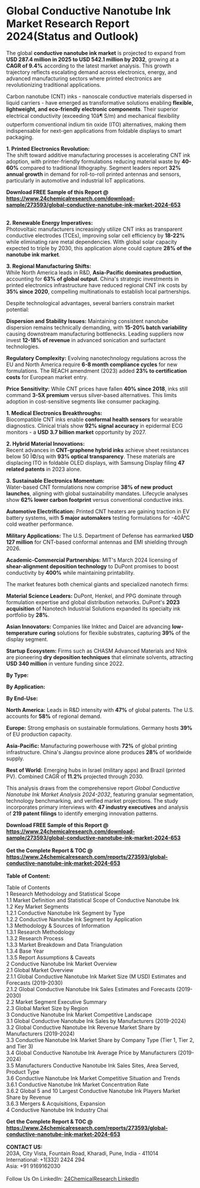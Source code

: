 <h1>Global Conductive Nanotube Ink Market Research Report 2024(Status and Outlook)</h1><p>The global <strong>conductive nanotube ink market</strong> is projected to expand from <strong>USD 287.4 million in 2025 to USD 542.1 million by 2032</strong>, growing at a <strong>CAGR of 9.4%</strong> according to the latest market analysis. This growth trajectory reflects escalating demand across electronics, energy, and advanced manufacturing sectors where printed electronics are revolutionizing traditional applications.</p><p>Carbon nanotube (CNT) inks - nanoscale conductive materials dispersed in liquid carriers - have emerged as transformative solutions enabling <strong>flexible, lightweight, and eco-friendly electronic components</strong>. Their superior electrical conductivity (exceeding 10â¶ S/m) and mechanical flexibility outperform conventional indium tin oxide (ITO) alternatives, making them indispensable for next-gen applications from foldable displays to smart packaging.</p><p><strong>1. Printed Electronics Revolution:</strong><br>
The shift toward additive manufacturing processes is accelerating CNT ink adoption, with printer-friendly formulations reducing material waste by <strong>40-60%</strong> compared to traditional lithography. Segment leaders report <strong>32% annual growth</strong> in demand for roll-to-roll printed antennas and sensors, particularly in automotive and industrial IoT applications.</p><div><b>Download FREE Sample of this Report @ 
            <a href="https://www.24chemicalresearch.com/download-sample/273593/global-conductive-nanotube-ink-market-2024-653">
            https://www.24chemicalresearch.com/download-sample/273593/global-conductive-nanotube-ink-market-2024-653</a></b></div><br><p><strong>2. Renewable Energy Imperatives:</strong><br>
Photovoltaic manufacturers increasingly utilize CNT inks as transparent conductive electrodes (TCEs), improving solar cell efficiency by <strong>18-22%</strong> while eliminating rare metal dependencies. With global solar capacity expected to triple by 2030, this application alone could capture <strong>28% of the nanotube ink market</strong>.</p><p><strong>3. Regional Manufacturing Shifts:</strong><br>
While North America leads in R&amp;D, <strong>Asia-Pacific dominates production</strong>, accounting for <strong>63% of global output</strong>. China's strategic investments in printed electronics infrastructure have reduced regional CNT ink costs by <strong>35% since 2020</strong>, compelling multinationals to establish local partnerships.</p><p>Despite technological advantages, several barriers constrain market potential:</p><p><strong>Dispersion and Stability Issues:</strong> Maintaining consistent nanotube dispersion remains technically demanding, with <strong>15-20% batch variability</strong> causing downstream manufacturing bottlenecks. Leading suppliers now invest <strong>12-18% of revenue</strong> in advanced sonication and surfactant technologies.</p><p><strong>Regulatory Complexity:</strong> Evolving nanotechnology regulations across the EU and North America require <strong>6-8 month compliance cycles</strong> for new formulations. The REACH amendment (2023) added <strong>23% to certification costs</strong> for European market entry.</p><p><strong>Price Sensitivity:</strong> While CNT prices have fallen <strong>40% since 2018</strong>, inks still command <strong>3-5X premium</strong> versus silver-based alternatives. This limits adoption in cost-sensitive segments like consumer packaging.</p><p><strong>1. Medical Electronics Breakthroughs:</strong><br>
Biocompatible CNT inks enable <strong>conformal health sensors</strong> for wearable diagnostics. Clinical trials show <strong>92% signal accuracy</strong> in epidermal ECG monitors - a <strong>USD 3.7 billion market</strong> opportunity by 2027.</p><p><strong>2. Hybrid Material Innovations:</strong><br>
Recent advances in <strong>CNT-graphene hybrid inks</strong> achieve sheet resistances below 50 Î©/sq with <strong>93% optical transparency</strong>. These materials are displacing ITO in foldable OLED displays, with Samsung Display filing <strong>47 related patents</strong> in 2023 alone.</p><p><strong>3. Sustainable Electronics Momentum:</strong><br>
Water-based CNT formulations now comprise <strong>38% of new product launches</strong>, aligning with global sustainability mandates. Lifecycle analyses show <strong>62% lower carbon footprint</strong> versus conventional conductive inks.</p><p><strong>Automotive Electrification:</strong> Printed CNT heaters are gaining traction in EV battery systems, with <strong>5 major automakers</strong> testing formulations for -40Â°C cold weather performance.</p><p><strong>Military Applications:</strong> The U.S. Department of Defense has earmarked <strong>USD 127 million</strong> for CNT-based conformal antennas and EMI shielding through 2026.</p><p><strong>Academic-Commercial Partnerships:</strong> MIT's March 2024 licensing of <strong>shear-alignment deposition technology</strong> to DuPont promises to boost conductivity by <strong>400%</strong> while maintaining printability.</p><p>The market features both chemical giants and specialized nanotech firms:</p><p><strong>Material Science Leaders:</strong> DuPont, Henkel, and PPG dominate through formulation expertise and global distribution networks. DuPont's <strong>2023 acquisition</strong> of Nanotech Industrial Solutions expanded its specialty ink portfolio by <strong>28%</strong>.</p><p><strong>Asian Innovators:</strong> Companies like Inktec and Daicel are advancing <strong>low-temperature curing</strong> solutions for flexible substrates, capturing <strong>39%</strong> of the display segment.</p><p><strong>Startup Ecosystem:</strong> Firms such as CHASM Advanced Materials and NInk are pioneering <strong>dry deposition techniques</strong> that eliminate solvents, attracting <strong>USD 340 million</strong> in venture funding since 2022.</p><p><strong>By Type:</strong></p><p><strong>By Application:</strong></p><p><strong>By End-Use:</strong></p><p><strong>North America:</strong> Leads in R&amp;D intensity with <strong>47%</strong> of global patents. The U.S. accounts for <strong>58%</strong> of regional demand.</p><p><strong>Europe:</strong> Strong emphasis on sustainable formulations. Germany hosts <strong>39%</strong> of EU production capacity.</p><p><strong>Asia-Pacific:</strong> Manufacturing powerhouse with <strong>72%</strong> of global printing infrastructure. China's Jiangsu province alone produces <strong>28%</strong> of worldwide supply.</p><p><strong>Rest of World:</strong> Emerging hubs in Israel (military apps) and Brazil (printed PV). Combined CAGR of <strong>11.2%</strong> projected through 2030.</p><p>This analysis draws from the comprehensive report <em>Global Conductive Nanotube Ink Market Analysis 2024-2032</em>, featuring granular segmentation, technology benchmarking, and verified market projections. The study incorporates primary interviews with <strong>47 industry executives</strong> and analysis of <strong>219 patent filings</strong> to identify emerging innovation patterns.</p><div><b>Download FREE Sample of this Report @ 
            <a href="https://www.24chemicalresearch.com/download-sample/273593/global-conductive-nanotube-ink-market-2024-653">
            https://www.24chemicalresearch.com/download-sample/273593/global-conductive-nanotube-ink-market-2024-653</a></b></div><br><div><b>Get the Complete Report & TOC @ 
            <a href="https://www.24chemicalresearch.com/reports/273593/global-conductive-nanotube-ink-market-2024-653">
            https://www.24chemicalresearch.com/reports/273593/global-conductive-nanotube-ink-market-2024-653</a></b></div><br>
            <b>Table of Content:</b><p>Table of Contents<br />
1 Research Methodology and Statistical Scope<br />
1.1 Market Definition and Statistical Scope of Conductive Nanotube Ink<br />
1.2 Key Market Segments<br />
1.2.1 Conductive Nanotube Ink Segment by Type<br />
1.2.2 Conductive Nanotube Ink Segment by Application<br />
1.3 Methodology & Sources of Information<br />
1.3.1 Research Methodology<br />
1.3.2 Research Process<br />
1.3.3 Market Breakdown and Data Triangulation<br />
1.3.4 Base Year<br />
1.3.5 Report Assumptions & Caveats<br />
2 Conductive Nanotube Ink Market Overview<br />
2.1 Global Market Overview<br />
2.1.1 Global Conductive Nanotube Ink Market Size (M USD) Estimates and Forecasts (2019-2030)<br />
2.1.2 Global Conductive Nanotube Ink Sales Estimates and Forecasts (2019-2030)<br />
2.2 Market Segment Executive Summary<br />
2.3 Global Market Size by Region<br />
3 Conductive Nanotube Ink Market Competitive Landscape<br />
3.1 Global Conductive Nanotube Ink Sales by Manufacturers (2019-2024)<br />
3.2 Global Conductive Nanotube Ink Revenue Market Share by Manufacturers (2019-2024)<br />
3.3 Conductive Nanotube Ink Market Share by Company Type (Tier 1, Tier 2, and Tier 3)<br />
3.4 Global Conductive Nanotube Ink Average Price by Manufacturers (2019-2024)<br />
3.5 Manufacturers Conductive Nanotube Ink Sales Sites, Area Served, Product Type<br />
3.6 Conductive Nanotube Ink Market Competitive Situation and Trends<br />
3.6.1 Conductive Nanotube Ink Market Concentration Rate<br />
3.6.2 Global 5 and 10 Largest Conductive Nanotube Ink Players Market Share by Revenue<br />
3.6.3 Mergers & Acquisitions, Expansion<br />
4 Conductive Nanotube Ink Industry Chai</p><div><b>Get the Complete Report & TOC @ 
            <a href="https://www.24chemicalresearch.com/reports/273593/global-conductive-nanotube-ink-market-2024-653">
            https://www.24chemicalresearch.com/reports/273593/global-conductive-nanotube-ink-market-2024-653</a></b></div><br><b>CONTACT US:</b><br>
            203A, City Vista, Fountain Road, Kharadi, Pune, India - 411014<br>
            International: +1(332) 2424 294<br>
            Asia: +91 9169162030 <br><br>
            Follow Us On LinkedIn: <a href="https://www.linkedin.com/company/24chemicalresearch/">24ChemicalResearch LinkedIn</a>
